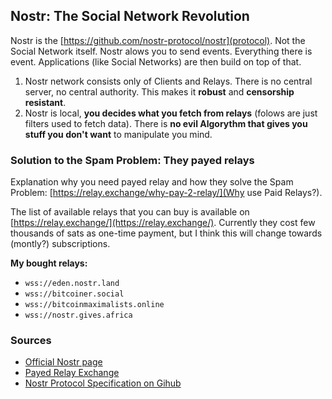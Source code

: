 ## Nostr: The Social Network Revolution
Nostr is the [https://github.com/nostr-protocol/nostr](protocol). Not the Social Network itself. Nostr alows you to send events. Everything there is event. Applications (like Social Networks) are then build on top of that.

1. Nostr network consists only of Clients and Relays. There is no central server, no central authority. This makes it **robust** and **censorship resistant**.
2. Nostr is local, **you decides what you fetch from relays** (folows are just filters used to fetch data). There is **no evil Algorythm that gives you stuff you don't want** to manipulate you mind.


### Solution to the Spam Problem: They payed relays

Explanation why you need payed relay and how they solve the Spam Problem: [https://relay.exchange/why-pay-2-relay/](Why use Paid Relays?).

The list of available relays that you can buy is available on [https://relay.exchange/](https://relay.exchange/). Currently they cost few thousands of sats as one-time payment, but I think this will change towards (montly?) subscriptions.

**My bought relays:**
- `wss://eden.nostr.land`
- `wss://bitcoiner.social`
- `wss://bitcoinmaximalists.online`
- `wss://nostr.gives.africa`

### Sources
- [Official Nostr page](https://nostr.com/)
- [Payed Relay Exchange](https://relay.exchange/)
- [Nostr Protocol Specification on Gihub](https://github.com/nostr-protocol/nostr)
